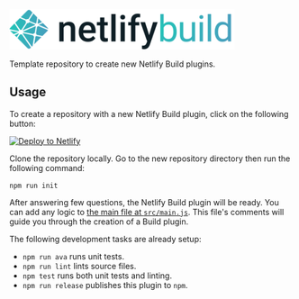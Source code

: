 <img src="static/logo.png" width="400"/><br>

Template repository to create new Netlify Build plugins.

## Usage

To create a repository with a new Netlify Build plugin, click on the following
button:

[![Deploy to Netlify](https://www.netlify.com/img/deploy/button.svg)](https://app.netlify.com/start/deploy?repository=https://github.com/netlify/build-plugin-template)

Clone the repository locally. Go to the new repository directory then run the
following command:

```
npm run init
```

After answering few questions, the Netlify Build plugin will be ready. You can
add any logic to
[the main file at `src/main.js`](https://github.com/netlify/build-plugin-template/blob/master/src/main.js).
This file's comments will guide you through the creation of a Build plugin.

The following development tasks are already setup:

- `npm run ava` runs unit tests.
- `npm run lint` lints source files.
- `npm test` runs both unit tests and linting.
- `npm run release` publishes this plugin to `npm`.
